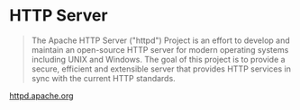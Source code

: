 # HTTP Server

> The Apache HTTP Server ("httpd") Project is an effort to develop and maintain an open-source HTTP server for modern operating systems including UNIX and Windows.
> The goal of this project is to provide a secure, efficient and extensible server that provides HTTP services in sync with the current HTTP standards.

[httpd.apache.org](https://httpd.apache.org/)
